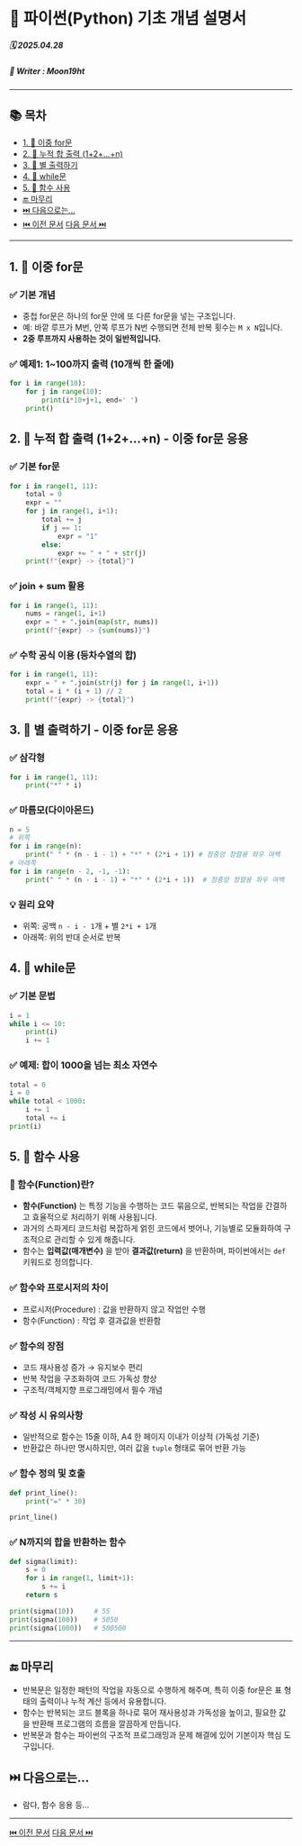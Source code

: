 # 🐍 파이썬(Python) 기초 개념 설명서

##### 🗓️ 2025.04.28
##### 📝 Writer : Moon19ht

---

## 📚 목차

- [1. 📌 이중 for문](#1--이중-for문)
- [2. 📌 누적 합 출력 (1+2+...+n)](#2--누적-합-출력-12n---이중-for문-응용)
- [3. 📌 별 출력하기](#3--별-출력하기---이중-for문-응용)
- [4. 📌 while문](#4--while문)
- [5. 📌 함수 사용](#5--함수-사용)
- [🔚 마무리](#-마무리)
- [⏭️ 다음으로는...](#️-다음으로는)
- [⏮️ 이전 문서](./0425%20Python정리.md) [다음 문서 ⏭️](./0429%20Python정리.md)

---

## 1. 📌 이중 for문

### ✅ 기본 개념
- 중첩 for문은 하나의 for문 안에 또 다른 for문을 넣는 구조입니다.
- 예: 바깥 루프가 M번, 안쪽 루프가 N번 수행되면 전체 반복 횟수는 `M x N`입니다.
- **2중 루프까지 사용하는 것이 일반적입니다.**

### ✅ 예제1: 1~100까지 출력 (10개씩 한 줄에)
```python
for i in range(10):
    for j in range(10):
        print(i*10+j+1, end=' ')
    print()
```

## 2. 📌 누적 합 출력 (1+2+...+n) - 이중 for문 응용

### ✅ 기본 for문
```python
for i in range(1, 11):
    total = 0
    expr = ""
    for j in range(1, i+1):
        total += j
        if j == 1:
            expr = "1"
        else:
            expr += " + " + str(j)
    print(f"{expr} -> {total}")
```

### ✅ join + sum 활용
```python
for i in range(1, 11):
    nums = range(1, i+1)
    expr = " + ".join(map(str, nums))
    print(f"{expr} -> {sum(nums)}")
```

### ✅ 수학 공식 이용 (등차수열의 합)
```python
for i in range(1, 11):
    expr = " + ".join(str(j) for j in range(1, i+1))
    total = i * (i + 1) // 2
    print(f"{expr} -> {total}")
```

## 3. 📌 별 출력하기 - 이중 for문 응용

### ✅ 삼각형
```python
for i in range(1, 11):
    print("*" * i)
```

### ✅ 마름모(다이아몬드)
```python
n = 5
# 위쪽
for i in range(n):
    print(" " * (n - i - 1) + "*" * (2*i + 1)) # 정중앙 정렬용 좌우 여백
# 아래쪽
for i in range(n - 2, -1, -1):
    print(" " * (n - i - 1) + "*" * (2*i + 1))  # 정중앙 정렬용 좌우 여백
```

### 💡 원리 요약
- 위쪽: 공백 `n - i - 1`개 + 별 `2*i + 1`개
- 아래쪽: 위의 반대 순서로 반복

## 4. 📌 while문

### ✅ 기본 문법
```python
i = 1
while i <= 10:
    print(i)
    i += 1
```

### ✅ 예제: 합이 1000을 넘는 최소 자연수
```python
total = 0
i = 0
while total < 1000:
    i += 1
    total += i
print(i)
```

## 5. 📌 함수 사용

### 📌 함수(Function)란?
- **함수(Function)** 는 특정 기능을 수행하는 코드 묶음으로, 반복되는 작업을 간결하고 효율적으로 처리하기 위해 사용됩니다.
- 과거의 스파게티 코드처럼 복잡하게 얽힌 코드에서 벗어나, 기능별로 모듈화하여 구조적으로 관리할 수 있게 해줍니다.
- 함수는 **입력값(매개변수)** 을 받아 **결과값(return)** 을 반환하며, 파이썬에서는 `def` 키워드로 정의합니다.

### ✅ 함수와 프로시저의 차이
- 프로시저(Procedure) : 값을 반환하지 않고 작업만 수행
- 함수(Function) : 작업 후 결과값을 반환함

### ✅ 함수의 장점
- 코드 재사용성 증가 → 유지보수 편리
- 반복 작업을 구조화하여 코드 가독성 향상
- 구조적/객체지향 프로그래밍에서 필수 개념

### ✅ 작성 시 유의사항
- 일반적으로 함수는 15줄 이하, A4 한 페이지 이내가 이상적 (가독성 기준)
- 반환값은 하나만 명시하지만, 여러 값을 `tuple` 형태로 묶어 반환 가능

### ✅ 함수 정의 및 호출
```python
def print_line():
    print("=" * 30)

print_line()
```

### ✅ N까지의 합을 반환하는 함수
```python
def sigma(limit):
    s = 0
    for i in range(1, limit+1):
        s += i
    return s

print(sigma(10))     # 55
print(sigma(100))    # 5050
print(sigma(1000))   # 500500
```

---

## 🔚 마무리
- 반복문은 일정한 패턴의 작업을 자동으로 수행하게 해주며, 특히 이중 for문은 표 형태의 출력이나 누적 계산 등에서 유용합니다. 
- 함수는 반복되는 코드 블록을 하나로 묶어 재사용성과 가독성을 높이고, 필요한 값을 반환해 프로그램의 흐름을 깔끔하게 만듭니다. 
- 반복문과 함수는 파이썬의 구조적 프로그래밍과 문제 해결에 있어 기본이자 핵심 도구입니다.

## ⏭️ 다음으로는...
- 람다, 함수 응용 등...

---

[⏮️ 이전 문서](./0425%20Python정리.md) [다음 문서 ⏭️](./0429%20Python정리.md)
